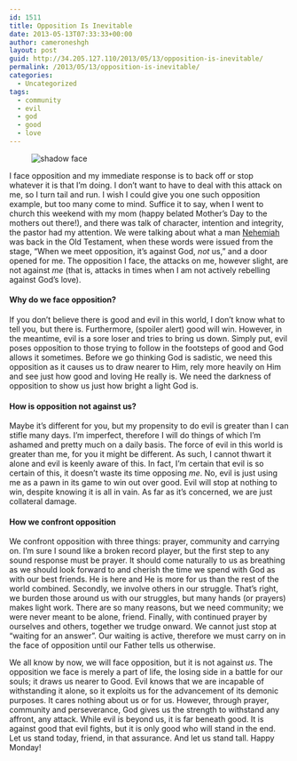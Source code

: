 ```yaml
---
id: 1511
title: Opposition Is Inevitable
date: 2013-05-13T07:33:33+00:00
author: cameroneshgh
layout: post
guid: http://34.205.127.110/2013/05/13/opposition-is-inevitable/
permalink: /2013/05/13/opposition-is-inevitable/
categories:
  - Uncategorized
tags:
  - community
  - evil
  - god
  - good
  - love
---
```

<figure> 

<img alt="shadow face" src="https://waywardjourneyer.files.wordpress.com/2013/05/398fc-0gt5pevzk5tzx6sr.jpg?w=525" data-recalc-dims="1" />
  
</figure> 

I face opposition and my immediate response is to back off or stop whatever it is that I’m doing. I don’t want to have to deal with this attack on me, so I turn tail and run. I wish I could give you one such opposition example, but too many come to mind. Suffice it to say, when I went to church this weekend with my mom (happy belated Mother’s Day to the mothers out there!), and there was talk of character, intention and integrity, the pastor had my attention. We were talking about what a man <a href="http://www.biblegateway.com/passage/?search=Nehemiah+1&version=ESV" title="Nehemiah" target="_blank">Nehemiah</a> was back in the Old Testament, when these words were issued from the stage, “When we meet opposition, it’s against God, _not_ us,” and a door opened for me. The opposition I face, the attacks on me, however slight, are not against _me_ (that is, attacks in times when I am not actively rebelling against God’s love).

#### Why do we face opposition?

If you don’t believe there is good and evil in this world, I don’t know what to tell you, but there is. Furthermore, (spoiler alert) good will win. However, in the meantime, evil is a sore loser and tries to bring us down. Simply put, evil poses opposition to those trying to follow in the footsteps of good and God allows it sometimes. Before we go thinking God is sadistic, we need this opposition as it causes us to draw nearer to Him, rely more heavily on Him and see just how good and loving He really is. We need the darkness of opposition to show us just how bright a light God is.

#### How is opposition not against us?

Maybe it’s different for you, but my propensity to do evil is greater than I can stifle many days. I’m imperfect, therefore I will do things of which I’m ashamed and pretty much on a daily basis. The force of evil in this world is greater than me, for you it might be different. As such, I cannot thwart it alone and evil is keenly aware of this. In fact, I’m certain that evil is so certain of this, it doesn’t waste its time opposing _me_. No, evil is just using me as a pawn in its game to win out over good. Evil will stop at nothing to win, despite knowing it is all in vain. As far as it’s concerned, we are just collateral damage.

#### How we confront opposition

We confront opposition with three things: prayer, community and carrying on. I’m sure I sound like a broken record player, but the first step to any sound response must be prayer. It should come naturally to us as breathing as we should look forward to and cherish the time we spend with God as with our best friends. He is here and He is more for us than the rest of the world combined. Secondly, we involve others in our struggle. That’s right, we burden those around us with our struggles, but many hands (or prayers) makes light work. There are so many reasons, but we need community; we were never meant to be alone, friend. Finally, with continued prayer by ourselves and others, together we trudge onward. We cannot just stop at “waiting for an answer”. Our waiting is active, therefore we must carry on in the face of opposition until our Father tells us otherwise.

We all know by now, we will face opposition, but it is not against _us_. The opposition we face is merely a part of life, the losing side in a battle for our souls; it draws us nearer to Good. Evil knows that we are incapable of withstanding it alone, so it exploits us for the advancement of its demonic purposes. It cares nothing about us or for us. However, through prayer, community and perseverance, God gives us the strength to withstand any affront, any attack. While evil is beyond us, it is far beneath good. It is against good that evil fights, but it is only good who will stand in the end. Let us stand today, friend, in that assurance. And let us stand tall. Happy Monday!